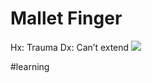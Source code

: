 # Mallet Finger
Hx: Trauma
Dx: Can’t extend
![](Mallet%20Finger/5916F782-F26F-4D2C-A8D6-945EB7A964C0.png)

#learning

